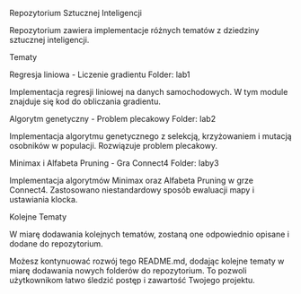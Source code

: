 
Repozytorium Sztucznej Inteligencji

Repozytorium zawiera implementacje różnych tematów z dziedziny sztucznej inteligencji.

Tematy

Regresja liniowa - Liczenie gradientu
Folder: lab1

Implementacja regresji liniowej na danych samochodowych. W tym module znajduje się kod do obliczania gradientu.


Algorytm genetyczny - Problem plecakowy
Folder: lab2

Implementacja algorytmu genetycznego z selekcją, krzyżowaniem i mutacją osobników w populacji. Rozwiązuje problem plecakowy.


Minimax i Alfabeta Pruning - Gra Connect4
Folder: laby3


Implementacja algorytmów Minimax oraz Alfabeta Pruning w grze Connect4. Zastosowano niestandardowy sposób ewaluacji mapy i ustawiania klocka.


Kolejne Tematy

W miarę dodawania kolejnych tematów, zostaną one odpowiednio opisane i dodane do repozytorium.

Możesz kontynuować rozwój tego README.md, dodając kolejne tematy w miarę dodawania nowych folderów do repozytorium. To pozwoli użytkownikom łatwo śledzić postęp i zawartość Twojego projektu.
